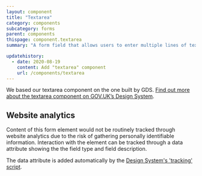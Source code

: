```yaml
---
layout: component
title: "Textarea"
category: components
subcategory: forms
parent: components
thispage: component.textarea
summary: "A form field that allows users to enter multiple lines of text."

updatehistory:
  - date: 2020-08-19
    content: Add "textarea" component
    url: /components/textarea
---
```

We based our textarea component on the one built by GDS. [Find out more about the textarea component on GOV.UK’s Design System](https://design-system.service.gov.uk/components/textarea/).

## Website analytics

Content of this form element would not be routinely tracked through website analytics due to the risk of gathering personally identifiable information. Interaction with the element can be tracked through a data attribute showing the the field type and field description.

The data attribute is added automatically by the [Design System's 'tracking' script](/get-started/tracking/#text-input).
